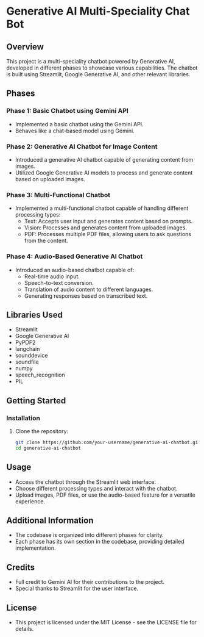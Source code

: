 # Generative AI Multi-Speciality Chat Bot

## Overview

This project is a multi-speciality chatbot powered by Generative AI, developed in different phases to showcase various capabilities. The chatbot is built using Streamlit, Google Generative AI, and other relevant libraries.

## Phases

### Phase 1: Basic Chatbot using Gemini API

- Implemented a basic chatbot using the Gemini API.
- Behaves like a chat-based model using Gemini.

### Phase 2: Generative AI Chatbot for Image Content

- Introduced a generative AI chatbot capable of generating content from images.
- Utilized Google Generative AI models to process and generate content based on uploaded images.

### Phase 3: Multi-Functional Chatbot

- Implemented a multi-functional chatbot capable of handling different processing types:
  - Text: Accepts user input and generates content based on prompts.
  - Vision: Processes and generates content from uploaded images.
  - PDF: Processes multiple PDF files, allowing users to ask questions from the content.

### Phase 4: Audio-Based Generative AI Chatbot

- Introduced an audio-based chatbot capable of:
  - Real-time audio input.
  - Speech-to-text conversion.
  - Translation of audio content to different languages.
  - Generating responses based on transcribed text.

## Libraries Used

- Streamlit
- Google Generative AI
- PyPDF2
- langchain
- sounddevice
- soundfile
- numpy
- speech_recognition
- PIL

## Getting Started

### Installation

1. Clone the repository:

   ```bash
   git clone https://github.com/your-username/generative-ai-chatbot.git
   cd generative-ai-chatbot


## Usage

- Access the chatbot through the Streamlit web interface.
- Choose different processing types and interact with the chatbot.
- Upload images, PDF files, or use the audio-based feature for a versatile experience.

## Additional Information

- The codebase is organized into different phases for clarity.
- Each phase has its own section in the codebase, providing detailed implementation.

## Credits

- Full credit to Gemini AI for their contributions to the project.
- Special thanks to Streamlit for the user interface.

## License

- This project is licensed under the MIT License - see the LICENSE file for details.

